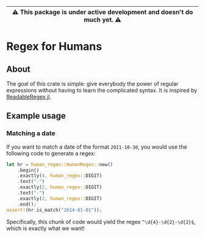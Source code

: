 | ⚠️ This package is under active development and doesn't do much yet. ⚠️ |
| --------------------------------------------------------------------- |
# Regex for Humans
## About
The goal of this crate is simple: give everybody the power of regular expressions without having 
to learn the complicated syntax. It is inspired by [ReadableRegex.jl](https://github.com/jkrumbiegel/ReadableRegex.jl).

## Example usage
### Matching a date
If you want to match a date of the format `2021-10-30`, you would use the following code to generate a regex:
```rust
let hr = human_regex::HumanRegex::new()
    .begin()
    .exactly(4, human_regex::DIGIT)
    .text("-")
    .exactly(2, human_regex::DIGIT)
    .text("-")
    .exactly(2, human_regex::DIGIT)
    .end();
assert!(hr.is_match("2014-01-01"));
```
Specifically, this chunk of code would yield the regex `^\d{4}-\d{2}-\d{2}$`, which is exactly what we want!
